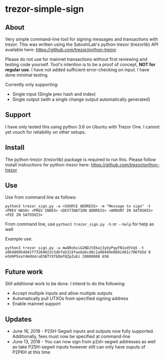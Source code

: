 # trezor-simple-sign

## About
Very simple command-line tool for signing messages and transactions with trezor. 
This was written using the SatoshiLab's python-trezor (trezorlib) API available here: https://github.com/trezor/python-trezor

Please do not use for mainnet transactions without first reviewing and testing code yourself. Tool's intention is to be
a proof of concept, **NOT for regular use**. I have not added sufficient error-checking on input. I have done minimal testing.

Currently only supporting:

- Single input (Single prev hash and index)
- Single output (with a single change output automatically generated)

## Support
I have only tested this using python 3.6 on Ubuntu with Trezor One. I cannot yet vouch for reliability on other setups.

## Install
The python-trezor (trezorlib) package is required to run this. Please follow install instructions for python-trezor here: https://github.com/trezor/python-trezor

## Use
Use from command line as follows:
```
python3 trezor_sign.py -a <SOURCE ADDRESS> -m "Message to sign" -t <PREV HASH> <PREV INDEX> <DESTINATION ADDRESS> <AMOUNT IN SATOSHIS> <FEE IN SATOSHIS>
```
From command line, use `python3 trezor_sign.py -h` or `--help` for help as well

Example use:
```
python3 trezor_sign.py -a mwQRohxiG2NDJtEbaj3yUyPqyFN1xdtVq5 -t a9b488954842f73264023c5dbfeb319fae8a6cd0c2a80449e0691401c706fb5d 0 mtH9P9zeY4HdU4roE5BTYXfbDmfQZpZuEz 20000000 650
```

## Future work
Still additional work to be done. I intend to do the following:

- Accept multiple inputs and allow multiple outputs
- Automatically pull UTXOs from specified signing address
- Enable mainnet support

## Updates
- June 16, 2018 - P2SH-Segwit inputs and outputs now fully supported. Additionally, fees must now be specified at command-line
- June 13, 2018 - You can now sign from p2sh-segwit addresses as well as take P2SH-segwit inputs however still can only have ouputs of P2PKH at this time